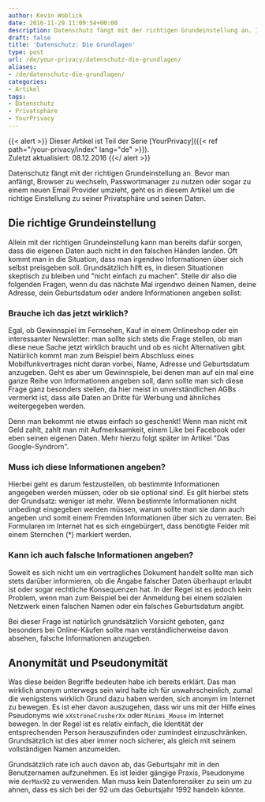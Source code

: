 ```yaml
---
author: Kevin Woblick
date: 2016-11-29 11:09:54+00:00
description: Datenschutz fängt mit der richtigen Grundeinstellung an. In diesem Artikel geht es um die richtige Einstellung zu seiner Privatsphäre und seinen Daten.
draft: false
title: 'Datenschutz: Die Grundlagen'
type: post
url: /de/your-privacy/datenschutz-die-grundlagen/
aliases:
- /de/datenschutz-die-grundlagen/
categories:
- Artikel
tags:
- Datenschutz
- Privatsphäre
- YourPrivacy
---
```


{{< alert >}}
Dieser Artikel ist Teil der Serie [YourPrivacy]({{< ref path="/your-privacy/index" lang="de" >}}).  
Zuletzt aktualisiert: 08.12.2016
{{</ alert >}}


Datenschutz fängt mit der richtigen Grundeinstellung an. Bevor man anfängt, Browser zu wechseln, Passwortmanager zu nutzen oder sogar zu einem neuen Email Provider umzieht, geht es in diesem Artikel um die richtige Einstellung zu seiner Privatsphäre und seinen Daten.


## Die richtige Grundeinstellung

Allein mit der richtigen Grundeinstellung kann man bereits dafür sorgen, dass die eigenen Daten auch nicht in den falschen Händen landen. Oft kommt man in die Situation, dass man irgendwo Informationen über sich selbst preisgeben soll. Grundsätzlich hilft es, in diesen Situationen skeptisch zu bleiben und "nicht einfach zu machen". Stelle dir also die folgenden Fragen, wenn du das nächste Mal irgendwo deinen Namen, deine Adresse, dein Geburtsdatum oder andere Informationen angeben sollst:


### Brauche ich das jetzt wirklich?

Egal, ob Gewinnspiel im Fernsehen, Kauf in einem Onlineshop oder ein interessanter Newsletter: man sollte sich stets die Frage stellen, ob man diese neue Sache jetzt wirklich braucht und ob es nicht Alternativen gibt. Natürlich kommt man zum Beispiel beim Abschluss eines Mobilfunkvertrages nicht daran vorbei, Name, Adresse und Geburtsdatum anzugeben.
Geht es aber um Gewinnspiele, bei denen man auf ein mal eine ganze Reihe von Informationen angeben soll, dann sollte man sich diese Frage ganz besonders stellen, da hier meist in unverständlichen AGBs vermerkt ist, dass alle Daten an Dritte für Werbung und ähnliches weitergegeben werden.

Denn man bekommt nie etwas einfach so geschenkt! Wenn man nicht mit Geld zahlt, zahlt man mit Aufmerksamkeit, einem Like bei Facebook oder eben seinen eigenen Daten. Mehr hierzu folgt später im Artikel "Das Google-Syndrom".


### Muss ich diese Informationen angeben?

Hierbei geht es darum festzustellen, ob bestimmte Informationen angegeben werden müssen, oder ob sie optional sind. Es gilt hierbei stets der Grundsatz: weniger ist mehr. Wenn bestimmte Informationen nicht unbedingt eingegeben werden müssen, warum sollte man sie dann auch angeben und somit einem Fremden Informationen über sich zu verraten.
Bei Formularen im Internet hat es sich eingebürgert, dass benötigte Felder mit einem Sternchen (*) markiert werden.


### Kann ich auch falsche Informationen angeben?

Soweit es sich nicht um ein vertragliches Dokument handelt sollte man sich stets darüber informieren, ob die Angabe falscher Daten überhaupt erlaubt ist oder sogar rechtliche Konsequenzen hat. In der Regel ist es jedoch kein Problem, wenn man zum Beispiel bei der Anmeldung bei einem sozialen Netzwerk einen falschen Namen oder ein falsches Geburtsdatum angibt.

Bei dieser Frage ist natürlich grundsätzlich Vorsicht geboten, ganz besonders bei Online-Käufen sollte man verständlicherweise davon absehen, falsche Informationen anzugeben.


## Anonymität und Pseudonymität

Was diese beiden Begriffe bedeuten habe ich bereits erklärt. Das man wirklich anonym unterwegs sein wird halte ich für unwahrscheinlich, zumal die wenigstens wirklich Grund dazu haben werden, sich anonym im Internet zu bewegen. Es ist eher davon auszugehen, dass wir uns mit der Hilfe eines Pseudonyms wie `xXstroneCrusherXx` oder `Minimi_Mouse` im Internet bewegen. In der Regel ist es relativ einfach, die Identität der entsprechenden Person herauszufinden oder zumindest einzuschränken. Grundsätzlich ist dies aber immer noch sicherer, als gleich mit seinem vollständigen Namen anzumelden.

Grundsätzlich rate ich auch davon ab, das Geburtsjahr mit in den Benutzernamen aufzunehmen. Es ist leider gängige Praxis, Pseudonyme wie `derMax92` zu verwenden. Man muss kein Datenforensiker zu sein um zu ahnen, dass es sich bei der 92 um das Geburtsjahr 1992 handeln könnte.
